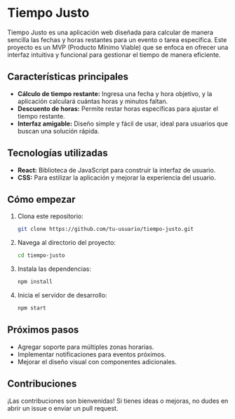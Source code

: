 # Tiempo Justo

Tiempo Justo es una aplicación web diseñada para calcular de manera sencilla las fechas y horas restantes para un evento o tarea específica. Este proyecto es un MVP (Producto Mínimo Viable) que se enfoca en ofrecer una interfaz intuitiva y funcional para gestionar el tiempo de manera eficiente.

## Características principales

- **Cálculo de tiempo restante:** Ingresa una fecha y hora objetivo, y la aplicación calculará cuántas horas y minutos faltan.
- **Descuento de horas:** Permite restar horas específicas para ajustar el tiempo restante.
- **Interfaz amigable:** Diseño simple y fácil de usar, ideal para usuarios que buscan una solución rápida.

## Tecnologías utilizadas

- **React:** Biblioteca de JavaScript para construir la interfaz de usuario.
- **CSS:** Para estilizar la aplicación y mejorar la experiencia del usuario.

## Cómo empezar

1. Clona este repositorio:
   ```bash
   git clone https://github.com/tu-usuario/tiempo-justo.git
   ```
2. Navega al directorio del proyecto:
   ```bash
   cd tiempo-justo
   ```
3. Instala las dependencias:
   ```bash
   npm install
   ```
4. Inicia el servidor de desarrollo:
   ```bash
   npm start
   ```

## Próximos pasos

- Agregar soporte para múltiples zonas horarias.
- Implementar notificaciones para eventos próximos.
- Mejorar el diseño visual con componentes adicionales.

## Contribuciones

¡Las contribuciones son bienvenidas! Si tienes ideas o mejoras, no dudes en abrir un issue o enviar un pull request.

